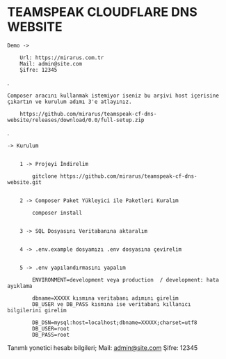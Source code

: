 # TEAMSPEAK CLOUDFLARE DNS WEBSITE

    Demo ->

        Url: https://mirarus.com.tr
        Mail: admin@site.com
        Şifre: 12345
.

    Composer aracını kullanmak istemiyor iseniz bu arşivi host içerisine çıkartın ve kurulum adımı 3'e atlayınız.

        https://github.com/mirarus/teamspeak-cf-dns-website/releases/download/0.0/full-setup.zip
.

    -> Kurulum
        

        1 -> Projeyi İndirelim

            gitclone https://github.com/mirarus/teamspeak-cf-dns-website.git


        2 -> Composer Paket Yükleyici ile Paketleri Kuralım

            composer install


        3 -> SQL Dosyasını Veritabanına aktaralım
        

        4 -> .env.example dosyamızı .env dosyasına çevirelim


        5 -> .env yapılandırmasını yapalım

            ENVIRONMENT=development veya production  / development: hata ayıklama
                
            dbname=XXXXX kısmına veritabanı adımını girelim
            DB_USER ve DB_PASS kısmına ise veritabanı kıllanıcı bilgilerini girelim

            DB_DSN=mysql:host=localhost;dbname=XXXXX;charset=utf8
            DB_USER=root
            DB_PASS=root


Tanımlı yonetici hesabı bilgileri;
    Mail: admin@site.com
    Şifre: 12345
